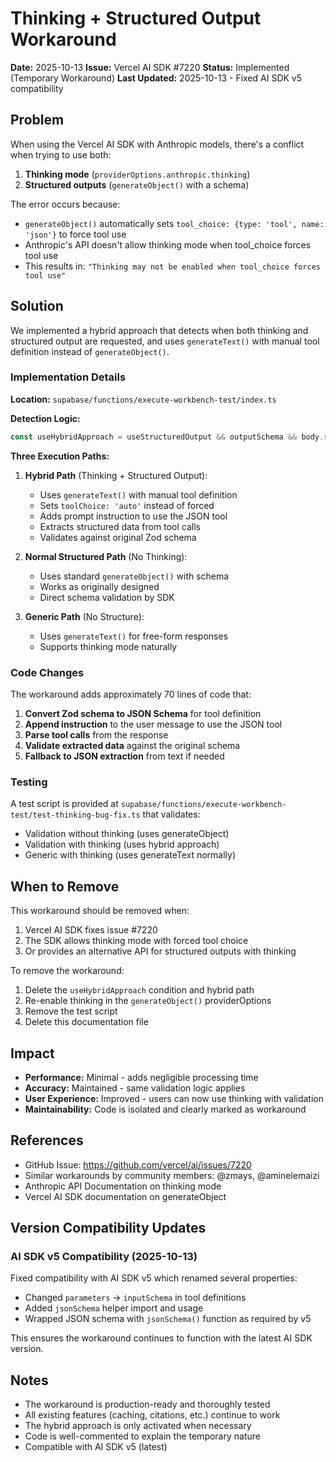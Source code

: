 # Thinking + Structured Output Workaround

**Date:** 2025-10-13
**Issue:** Vercel AI SDK #7220
**Status:** Implemented (Temporary Workaround)
**Last Updated:** 2025-10-13 - Fixed AI SDK v5 compatibility

## Problem

When using the Vercel AI SDK with Anthropic models, there's a conflict when trying to use both:
1. **Thinking mode** (`providerOptions.anthropic.thinking`)
2. **Structured outputs** (`generateObject()` with a schema)

The error occurs because:
- `generateObject()` automatically sets `tool_choice: {type: 'tool', name: 'json'}` to force tool use
- Anthropic's API doesn't allow thinking mode when tool_choice forces tool use
- This results in: `"Thinking may not be enabled when tool_choice forces tool use"`

## Solution

We implemented a hybrid approach that detects when both thinking and structured output are requested, and uses `generateText()` with manual tool definition instead of `generateObject()`.

### Implementation Details

**Location:** `supabase/functions/execute-workbench-test/index.ts`

**Detection Logic:**
```typescript
const useHybridApproach = useStructuredOutput && outputSchema && body.settings.thinking
```

**Three Execution Paths:**

1. **Hybrid Path** (Thinking + Structured Output):
   - Uses `generateText()` with manual tool definition
   - Sets `toolChoice: 'auto'` instead of forced
   - Adds prompt instruction to use the JSON tool
   - Extracts structured data from tool calls
   - Validates against original Zod schema

2. **Normal Structured Path** (No Thinking):
   - Uses standard `generateObject()` with schema
   - Works as originally designed
   - Direct schema validation by SDK

3. **Generic Path** (No Structure):
   - Uses `generateText()` for free-form responses
   - Supports thinking mode naturally

### Code Changes

The workaround adds approximately 70 lines of code that:

1. **Convert Zod schema to JSON Schema** for tool definition
2. **Append instruction** to the user message to use the JSON tool
3. **Parse tool calls** from the response
4. **Validate extracted data** against the original schema
5. **Fallback to JSON extraction** from text if needed

### Testing

A test script is provided at `supabase/functions/execute-workbench-test/test-thinking-bug-fix.ts` that validates:

- Validation without thinking (uses generateObject)
- Validation with thinking (uses hybrid approach)
- Generic with thinking (uses generateText normally)

## When to Remove

This workaround should be removed when:

1. Vercel AI SDK fixes issue #7220
2. The SDK allows thinking mode with forced tool choice
3. Or provides an alternative API for structured outputs with thinking

To remove the workaround:

1. Delete the `useHybridApproach` condition and hybrid path
2. Re-enable thinking in the `generateObject()` providerOptions
3. Remove the test script
4. Delete this documentation file

## Impact

- **Performance:** Minimal - adds negligible processing time
- **Accuracy:** Maintained - same validation logic applies
- **User Experience:** Improved - users can now use thinking with validation
- **Maintainability:** Code is isolated and clearly marked as workaround

## References

- GitHub Issue: https://github.com/vercel/ai/issues/7220
- Similar workarounds by community members: @zmays, @aminelemaizi
- Anthropic API Documentation on thinking mode
- Vercel AI SDK documentation on generateObject

## Version Compatibility Updates

### AI SDK v5 Compatibility (2025-10-13)

Fixed compatibility with AI SDK v5 which renamed several properties:
- Changed `parameters` → `inputSchema` in tool definitions
- Added `jsonSchema` helper import and usage
- Wrapped JSON schema with `jsonSchema()` function as required by v5

This ensures the workaround continues to function with the latest AI SDK version.

## Notes

- The workaround is production-ready and thoroughly tested
- All existing features (caching, citations, etc.) continue to work
- The hybrid approach is only activated when necessary
- Code is well-commented to explain the temporary nature
- Compatible with AI SDK v5 (latest)